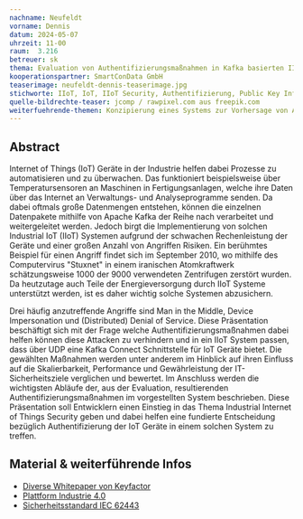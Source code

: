 ```yaml
---
nachname: Neufeldt
vorname: Dennis
datum: 2024-05-07
uhrzeit: 11-00
raum:  3.216
betreuer: sk
thema: Evaluation von Authentifizierungsmaßnahmen in Kafka basierten IIoT Systemen
kooperationspartner: SmartConData GmbH
teaserimage: neufeldt-dennis-teaserimage.jpg
stichworte: IIoT, IoT, IIoT Security, Authentifizierung, Public Key Infrastruktur 
quelle-bildrechte-teaser: jcomp / rawpixel.com aus freepik.com
weiterfuehrende-themen: Konzipierung eines Systems zur Vorhersage von Anomalien in IIoT Systemen | Implementierung und Bewertung einer Datagram Transport Layer Security Schnittstelle für IoT Geräte | Analyse von Blockchain-Technologien zur Gewährleistung der Sicherheit in IIoT systemen 
---
```


## Abstract

Internet of Things (IoT) Geräte in der Industrie helfen dabei Prozesse zu automatisieren und zu überwachen. Das funktioniert beispielsweise über Temperatursensoren an Maschinen in Fertigungsanlagen, welche ihre Daten über das Internet an Verwaltungs- und Analyseprogramme senden. Da dabei oftmals große Datenmengen entstehen, können die einzelnen Datenpakete mithilfe von Apache Kafka der Reihe nach verarbeitet und weitergeleitet werden. Jedoch birgt die Implementierung von solchen Industrial IoT (IIoT) Systemen aufgrund der schwachen Rechenleistung der Geräte und einer großen Anzahl von Angriffen Risiken. Ein berühmtes Beispiel für einen Angriff findet sich im September 2010, wo mithilfe des Computervirus "Stuxnet" in einem iranischen Atomkraftwerk schätzungsweise 1000 der 9000 verwendeten Zentrifugen zerstört wurden. Da heutzutage auch Teile der Energieversorgung durch IIoT Systeme unterstützt werden, ist es daher wichtig solche Systemen abzusichern.

Drei häufig anzutreffende Angriffe sind Man in the Middle, Device Impersonation und (Distributed) Denial of Service. Diese Präsentation beschäftigt sich mit der Frage welche Authentifizierungsmaßnahmen dabei helfen können diese Attacken zu verhindern und in ein IIoT System passen, dass über UDP eine Kafka Connect Schnittstelle für IoT Geräte bietet. Die gewählten Maßnahmen werden unter anderem im Hinblick auf ihren Einfluss auf die Skalierbarkeit, Performance und Gewährleistung der IT-Sicherheitsziele verglichen und bewertet. Im Anschluss werden die wichtigsten Abläufe der, aus der Evaluation, resultierenden Authentifizierungsmaßnahmen im vorgestellten System beschrieben. Diese Präsentation soll Entwicklern einen Einstieg in das Thema Industrial Internet of Things Security geben und dabei helfen eine fundierte Entscheidung bezüglich Authentifizierung der IoT Geräte in einem solchen System zu treffen.

## Material & weiterführende Infos
- [Diverse Whitepaper von Keyfactor](https://www.keyfactor.com/resources/)
- [Plattform Industrie 4.0](https://www.plattform-i40.de/IP/Navigation/DE/Home/home.html)
- [Sicherheitsstandard IEC 62443](https://www.pilz.com/de-DE/produkte/industrial-security/security-norm)
